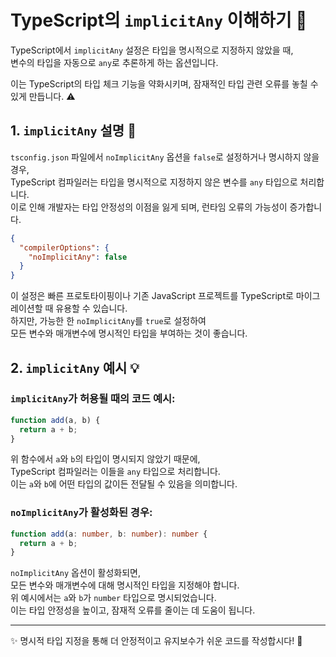 
# TypeScript의 `implicitAny` 이해하기 :mag_right:

TypeScript에서 `implicitAny` 설정은 타입을 명시적으로 지정하지 않았을 때,  
변수의 타입을 자동으로 `any`로 추론하게 하는 옵션입니다.  
  
이는 TypeScript의 타입 체크 기능을 약화시키며, 잠재적인 타입 관련 오류를 놓칠 수 있게 만듭니다. :warning:  

## 1. `implicitAny` 설명 :scroll:

`tsconfig.json` 파일에서 `noImplicitAny` 옵션을 `false`로 설정하거나 명시하지 않을 경우,  
TypeScript 컴파일러는 타입을 명시적으로 지정하지 않은 변수를 `any` 타입으로 처리합니다.  
이로 인해 개발자는 타입 안정성의 이점을 잃게 되며, 런타임 오류의 가능성이 증가합니다.

```json
{
  "compilerOptions": {
    "noImplicitAny": false
  }
}
```

이 설정은 빠른 프로토타이핑이나 기존 JavaScript 프로젝트를 TypeScript로 마이그레이션할 때 유용할 수 있습니다.  
하지만, 가능한 한 `noImplicitAny`를 `true`로 설정하여  
모든 변수와 매개변수에 명시적인 타입을 부여하는 것이 좋습니다.  

## 2. `implicitAny` 예시 :bulb:

### `implicitAny`가 허용될 때의 코드 예시:

```typescript
function add(a, b) {
  return a + b;
}
```

위 함수에서 `a`와 `b`의 타입이 명시되지 않았기 때문에,  
TypeScript 컴파일러는 이들을 `any` 타입으로 처리합니다.  
이는 `a`와 `b`에 어떤 타입의 값이든 전달될 수 있음을 의미합니다.  

### `noImplicitAny`가 활성화된 경우:

```typescript
function add(a: number, b: number): number {
  return a + b;
}
```

`noImplicitAny` 옵션이 활성화되면,  
모든 변수와 매개변수에 대해 명시적인 타입을 지정해야 합니다.  
위 예시에서는 `a`와 `b`가 `number` 타입으로 명시되었습니다.  
이는 타입 안정성을 높이고, 잠재적 오류를 줄이는 데 도움이 됩니다.

---

:sparkles: 명시적 타입 지정을 통해 더 안정적이고 유지보수가 쉬운 코드를 작성합시다! :construction_worker:
